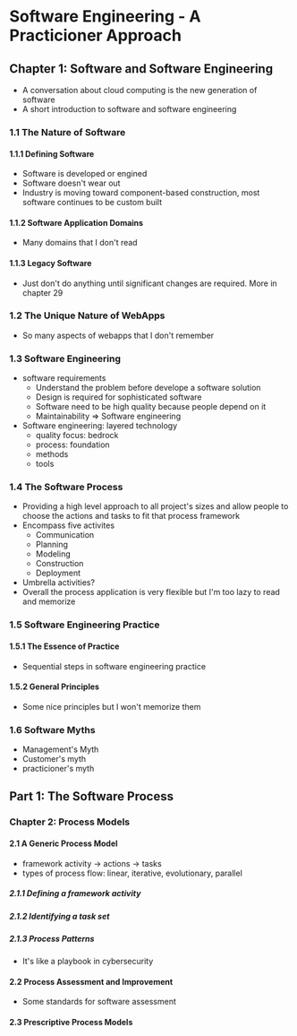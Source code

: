 # Software Engineering - A Practicioner Approach

## Chapter 1: Software and Software Engineering

- A conversation about cloud computing is the new generation of software
- A short introduction to software and software engineering

### 1.1 The Nature of Software

#### 1.1.1 Defining Software

- Software is developed or engined
- Software doesn't wear out
- Industry is moving toward component-based construction, most software continues to be custom built

#### 1.1.2 Software Application Domains

- Many domains that I don't read

#### 1.1.3 Legacy Software

- Just don't do anything until significant changes are required. More in chapter 29

### 1.2 The Unique Nature of WebApps

- So many aspects of webapps that I don't remember

### 1.3 Software Engineering

- software requirements
  - Understand the problem before develope a software solution
  - Design is required for sophisticated software
  - Software need to be high quality because people depend on it
  - Maintainability
  => Software engineering
- Software engineering: layered technology
  - quality focus: bedrock
  - process: foundation
  - methods
  - tools

### 1.4 The Software Process

- Providing a high level approach to all project's sizes and allow people to choose the actions and tasks to fit that process framework
- Encompass five activites
  - Communication
  - Planning
  - Modeling
  - Construction
  - Deployment
- Umbrella activities?
- Overall the process application is very flexible but I'm too lazy to read and memorize

### 1.5 Software Engineering Practice

#### 1.5.1 The Essence of Practice

- Sequential steps in software engineering practice

#### 1.5.2 General Principles

- Some nice principles but I won't memorize them

### 1.6 Software Myths

- Management's Myth
- Customer's myth
- practicioner's myth

## Part 1: The Software Process

### Chapter 2: Process Models

#### 2.1 A Generic Process Model

- framework activity -> actions -> tasks
- types of process flow: linear, iterative, evolutionary, parallel

##### 2.1.1 Defining a framework activity

##### 2.1.2 Identifying a task set

##### 2.1.3 Process Patterns

- It's like a playbook in cybersecurity

#### 2.2 Process Assessment and Improvement

- Some standards for software assessment

#### 2.3 Prescriptive Process Models



